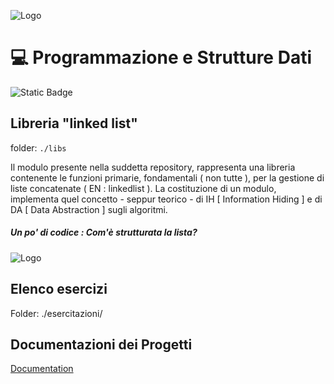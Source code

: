
![Logo](https://i.imgur.com/kzIEXHw.png)

# 💻 Programmazione e Strutture Dati
![Static Badge](https://img.shields.io/badge/mrxio%20developer%20-%20unisa-F39025) 


## Libreria "linked list"
folder: ``` ./libs ```

Il modulo presente nella suddetta repository, rappresenta una libreria contenente le funzioni primarie, fondamentali ( non tutte ), per la gestione di liste concatenate ( EN : linkedlist ).
La costituzione di un modulo, implementa quel concetto - seppur teorico - di IH [ Information Hiding ] e di DA [ Data Abstraction ] sugli algoritmi.

##### Un po' di codice : Com'è strutturata la lista?



  
![Logo](https://i.imgur.com/WLfJiIr.png)




## Elenco esercizi
Folder: ./esercitazioni/
## Documentazioni dei Progetti

[Documentation](https://linktodocumentation)
